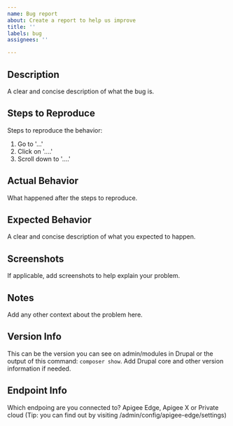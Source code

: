 ```yaml
---
name: Bug report
about: Create a report to help us improve
title: ''
labels: bug
assignees: ''

---
```

## Description
A clear and concise description of what the bug is.

## Steps to Reproduce
Steps to reproduce the behavior:
1. Go to '...'
2. Click on '....'
3. Scroll down to '....'

## Actual Behavior
What happened after the steps to reproduce.

## Expected Behavior
A clear and concise description of what you expected to happen.

## Screenshots
If applicable, add screenshots to help explain your problem.

## Notes
Add any other context about the problem here.

## Version Info
This can be the version you can see on admin/modules in Drupal or 
the output of this command: `composer show`.  Add Drupal core and
other version information if needed.

## Endpoint Info
Which endpoing are you connected to? Apigee Edge, Apigee X or Private cloud
(Tip: you can find out by visiting /admin/config/apigee-edge/settings)
